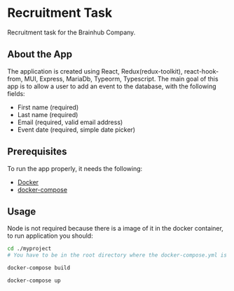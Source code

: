 # Recruitment Task 
Recruitment task for the Brainhub Company.

## About the App
The application is created using React, Redux(redux-toolkit), react-hook-from, MUI, Express, MariaDb, Typeorm, Typescript.
The main goal of this app is to allow a user to add an event to the database, with the
following fields:
- First name (required)
- Last name (required)
- Email (required, valid email address)
- Event date (required, simple date picker)

## Prerequisites
To run the app properly, it needs the following: 
- [Docker](https://www.docker.com/)
- [docker-compose](https://docs.docker.com/compose/)

## Usage
Node is not required because there is a image of it in the docker container, to run application you should:

```bash
cd ./myproject
# You have to be in the root directory where the docker-compose.yml is located.
```
```bash
docker-compose build
```
```bash
docker-compose up
```